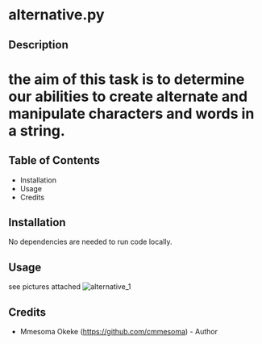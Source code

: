 # alternative.py

## Description
# the aim of this task is to determine our abilities to create alternate and manipulate characters and words in a string.

## Table of Contents

- Installation
- Usage
- Credits

## Installation

No dependencies are needed to run code locally.

## Usage
see pictures attached
![alternative_1](master/alternative_1.png)



## Credits

- Mmesoma Okeke (https://github.com/cmmesoma) - Author
